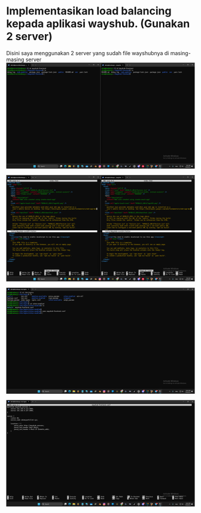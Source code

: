 # Implementasikan load balancing kepada aplikasi wayshub. (Gunakan 2 server)
Disini saya menggunakan 2 server yang sudah file wayshubnya di masing-masing server
![LoadBalancing](scr/Foto-1-0.png)  

![LoadBalancing](scr/Foto-1-1.png)  

![LoadBalancing](scr/Foto-1-2.png)  

![LoadBalancing](scr/Foto-1-3.png)  



